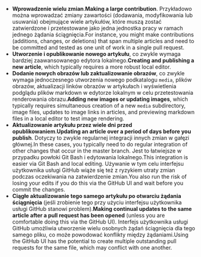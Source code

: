  - <span data-ttu-id="8370a-101">**Wprowadzenie wielu zmian**.</span><span class="sxs-lookup"><span data-stu-id="8370a-101">**Making a large contribution**.</span></span> <span data-ttu-id="8370a-102">Przykładowo można wprowadzać zmiany zawartości (dodawania, modyfikowania lub usuwania) obejmujące wiele artykułów, które muszą zostać zatwierdzone i przetestowane jako jedna jednostka pracy w ramach jednego żądania ściągnięcia.</span><span class="sxs-lookup"><span data-stu-id="8370a-102">For instance, you might make contributions (additions, changes, or deletions) that span multiple articles and need to be committed and tested as one unit of work in a single pull request.</span></span> 
 - <span data-ttu-id="8370a-103">**Utworzenie i opublikowanie nowego artykułu**, co zwykle wymaga bardziej zaawansowanego edytora lokalnego.</span><span class="sxs-lookup"><span data-stu-id="8370a-103">**Creating and publishing a new article**, which typically requires a more robust local editor.</span></span> 
 - <span data-ttu-id="8370a-104">**Dodanie nowych obrazów lub zaktualizowanie obrazów**, co zwykle wymaga jednoczesnego utworzenia nowego podkatalogu `media`, plików obrazów, aktualizacji linków obrazów w artykułach i wyświetlenia podglądu plików markdown w edytorze lokalnym w celu przetestowania renderowania obrazu.</span><span class="sxs-lookup"><span data-stu-id="8370a-104">**Adding new images or updating images**, which typically requires simultaneous creation of a new `media` subdirectory, image files, updates to image links in articles, and previewing markdown files in a local editor to test image rendering.</span></span>
 - <span data-ttu-id="8370a-105">**Aktualizowanie artykułu przez wiele dni przed opublikowaniem**.</span><span class="sxs-lookup"><span data-stu-id="8370a-105">**Updating an article over a period of days before you publish**.</span></span> <span data-ttu-id="8370a-106">Dotyczy to zwykle regularnej integracji innych zmian w gałęzi głównej.</span><span class="sxs-lookup"><span data-stu-id="8370a-106">In these cases, you typically need to do regular integration of other changes that occur in the master branch.</span></span> <span data-ttu-id="8370a-107">Jest to łatwiejsze w przypadku powłoki Git Bash i edytowania lokalnego.</span><span class="sxs-lookup"><span data-stu-id="8370a-107">This integration is easier via Git Bash and local editing.</span></span> <span data-ttu-id="8370a-108">Używanie w tym celu interfejsu użytkownika usługi GitHub wiąże się też z ryzykiem utraty zmian podczas oczekiwania na zatwierdzenie zmian.</span><span class="sxs-lookup"><span data-stu-id="8370a-108">You also run the risk of losing your edits if you do this via the GitHub UI and wait before you commit the changes.</span></span>
 - <span data-ttu-id="8370a-109">**Ciągłe aktualizowanie tego samego artykułu po otwarciu żądania ściągnięcia** (jeśli zrobienie tego przy użyciu interfejsu użytkownika usługi GitHub stanowi problem).</span><span class="sxs-lookup"><span data-stu-id="8370a-109">**Making continual updates to the same article after a pull request has been opened** (unless you are comfortable doing this via the GitHub UI).</span></span> <span data-ttu-id="8370a-110">Interfejs użytkownika usługi GitHub umożliwia utworzenie wielu osobnych żądań ściągnięcia dla tego samego pliku, co może powodować konflikty między żądaniami.</span><span class="sxs-lookup"><span data-stu-id="8370a-110">Using the GitHub UI has the potential to create multiple outstanding pull requests for the same file, which may conflict with one another.</span></span> 